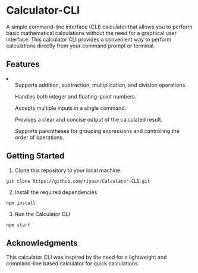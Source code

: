 # Calculator-CLI

A simple command-line interface (CLI) calculator that allows you to perform basic mathematical calculations without the need for a graphical user interface. This calculator CLI provides a convenient way to perform calculations directly from your command prompt or terminal.

<h2>Features</h2>
<li>
<ol>Supports addition, subtraction, multiplication, and division operations.</ol>
<ol>Handles both integer and floating-point numbers.</ol>
<ol>Accepts multiple inputs in a single command.</ol>
<ol>Provides a clear and concise output of the calculated result.</ol>
<ol>Supports parentheses for grouping expressions and controlling the order of operations.</ol>
</li>

<h2>Getting Started</h2>

1. Clone this repository to your local machine.
```
git clone https://github.com/riyaan/Calculator-CLI.git
```
2. Install the required dependencies
```
npm install
```
3. Run the Calculator CLI
```
npm start
``` 
<h2>Acknowledgments</h2>

This calculator CLI was inspired by the need for a lightweight and command-line based calculator for quick calculations.

